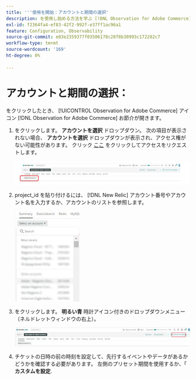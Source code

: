 ```yaml
---
title: '''使用を開始：アカウントと期間の選択'
description: を使用し始める方法を学ぶ [!DNL Observation for Adobe Commerce] アカウントと期間を選択してネットワークを使用します。
exl-id: f2364fa4-ef83-42f2-992f-e37ff1ac96a1
feature: Configuration, Observability
source-git-commit: e83e2359377f03506178c28f8b30993c172282c7
workflow-type: tm+mt
source-wordcount: '169'
ht-degree: 0%

---
```


# アカウントと期間の選択：

をクリックしたとき、 [!UICONTROL Observation for Adobe Commerce] アイコン [!DNL Observation for Adobe Commerce] お節介が開きます。

1. をクリックします。 **アカウントを選択** ドロップダウン。 次の項目が表示されない場合、 **アカウントを選択** ドロップダウンが表示され、アクセス権がない可能性があります。 クリック [ここ](https://adobe.sharepoint.com/sites/MG/it/IT%20Services%20Wiki/Requesting%20access%20to%20Magento%20Commerce%20New%20Relic.aspx) をクリックしてアクセスをリクエストします。

   ![アカウントを選択](../../assets/tools/observation-for-adobe-commerce/start-using-1.jpeg)

1. project_id を貼り付けるには、 [!DNL New Relic] アカウント番号やアカウント名を入力するか、アカウントのリストを参照します。

   ![アカウントのリストを参照](../../assets/tools/observation-for-adobe-commerce/start-using-2.jpg)

1. をクリックします。 **明るい青** 時計アイコン付きのドロップダウンメニュー（ネルドレットウィンドウの右上）。

   ![ドロップダウンメニューをクリックします。](../../assets/tools/observation-for-adobe-commerce/start-using-3.jpg)

1. チケットの日時の前の時刻を設定して、先行するイベントやデータがあるかどうかを確認する必要があります。 左側のプリセット期間を使用するか、「 **カスタムを設定**.

